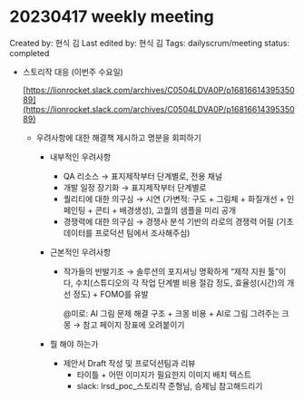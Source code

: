 # 20230417 weekly meeting

Created by: 현식 김
Last edited by: 현식 김
Tags: dailyscrum/meeting
status: completed

- 스토리작 대응 (이번주 수요일)
    
    [https://lionrocket.slack.com/archives/C0504LDVA0P/p1681661439535089](https://lionrocket.slack.com/archives/C0504LDVA0P/p1681661439535089)
    
    - 우려사항에 대한 해결책 제시하고 명분을 회피하기
        - 내부적인 우려사항
            - QA 리소스 → 표지제작부터 단계별로, 전용 채널
            - 개발 일정 장기화 → 표지제작부터 단계별로
            - 퀄리티에 대한 의구심 → 시연 (가변적: 구도 + 그림체 + 화질개선 + 인페인팅 + 콘티 + 배경생성), 고퀄의 샘플을 미리 공개
            - 경쟁력에 대한 의구심 → 경쟁사 분석 기반의 라로의 경쟁력 어필 (기초 데이터를 프로덕션 팀에서 조사해주심)
        - 근본적인 우려사항
            - 작가들의 반발기조 → 솔루션의 포지셔닝 명확하게 “제작 지원 툴”이다, 수치(스튜디오의 각 작업 단계별 비용 절감 정도, 효율성(시간)의 개선 정도) + FOMO를 유발
                
                @미로: AI 그림 문제 해결 구조 + 크몽 비용 + AI로 그림 그려주는 크몽 → 참고 페이지 장표에 오려붙이기
                
        - 뭘 해야 하는가
            - 제안서 Draft 작성 및 프로덕션팀과 리뷰
                - 타이틀 + 어떤 이미지가 필요한지 이미지 배치 텍스트
                - slack: lrsd_poc_스토리작 준형님, 승제님 참고해드리기
